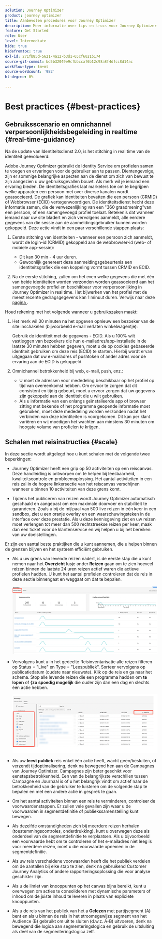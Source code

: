 ```yaml
---
solution: Journey Optimizer
product: journey optimizer
title: Aanbevolen procedures voor Journey Optimizer
description: Meer informatie over tips en trucs voor Journey Optimizer
feature: Get Started
role: User
level: Intermediate
hide: true
hidefromtoc: true
exl-id: 271fb85d-5621-4a12-b3d1-65cf6021b174
source-git-commit: bd5b32049e9cfbbccaf6b12c98a8f4dfcc8d14ac
workflow-type: tm+mt
source-wordcount: '982'
ht-degree: 0%

---
```


# Best practices {#best-practices}

## Gebruiksscenario en omnichannel verpersoonlijkheidsbegeleiding in realtime {#real-time-guidance}

Na de update van Identiteitsdienst 2.0, is het stitching in real time van de identiteit geëvolueerd.

Adobe Journey Optimizer gebruikt de Identity Service om profielen samen te voegen en ervaringen voor de gebruiker aan te passen. Dientengevolge, zijn er sommige belangrijke aspecten aan de dienst om zich van bewust te zijn aangezien u uw gebruiksgevallen bouwt. Als merk wil je iemand een ervaring bieden. De identiteitsgrafiek laat marketers toe om te begrijpen welke apparaten een persoon met over diverse kanalen wordt geassocieerd. De grafiek kan identiteiten bevatten die een persoon (CRMID) of Webbrowser (ECID) vertegenwoordigen. De identiteitsdienst hecht deze informatie samen, die de verwezenlijking van een &quot;360 graadmening&quot;van een persoon, of een samengevoegd profiel toelaat. Betekenis dat wanneer iemand naar uw site bladert en zich vervolgens aanmeldt, alle eerdere gegevens van die sessie aan de aanmeldingsgebruiker kunnen worden gekoppeld. Deze actie vindt in een paar verschillende stappen plaats:

1. Eerste stitching van identiteiten - wanneer een persoon zich aanmeldt, wordt de login-id (CRMID) gekoppeld aan de webbrowser-id (web- of mobiele app-sessie):

   * Dit kan 30 min - 4 uur duren.
   * Gewoonlijk genereert deze aanmeldingsgebeurtenis een identiteitsgrafiek die een koppeling vormt tussen CRMID en ECID.

1. Na de eerste stitching, zullen om het even welke gegevens die met één van beide identiteiten worden verzonden worden geassocieerd aan het samengevoegde profiel en beschikbaar voor verpersoonlijking in Journey Optimizer in real time. Het bijwerken van het profiel met de meest recente gedragsgegevens kan 1 minuut duren. Verwijs naar deze [ pagina ](https://experienceleague.adobe.com/docs/experience-platform/ingestion/streaming/overview.html?lang=nl).

Houd rekening met het volgende wanneer u gebruikszaken maakt:

1. Het merk wil 30 minuten na het opgeven opnieuw een bezoeker van de site inschakelen (bijvoorbeeld e-mail verlaten winkelwagentje):

   Gebruik de identiteit met de gegevens - ECID. Als u 100% wilt vastleggen van bezoekers die hun e-mailadres/app-installatie in de laatste 30 minuten hebben gegeven, moet u de op cookies gebaseerde identiteit gebruiken om deze reis (ECID) te starten. Hierbij wordt ervan uitgegaan dat uw e-mailadres of pushtoken of ander adres voor de ervaring aan de ECID is gekoppeld.

1. Omnichannel betrokkenheid bij web, e-mail, push, enz.:

   * U moet de adressen voor mededeling beschikbaar op het profiel op tijd van overeenkomst hebben. Om ervoor te zorgen dat dit consistent en tijdig gebeurt, moet u ervoor zorgen dat uw gegevens zijn gekoppeld aan de identiteit die u wilt gebruiken.
   * Als u informatie van een onlangs geïnstalleerde app of browser zitting met bekende of het programma geopende informatie moet gebruiken, moet deze mededeling worden verzonden nadat het verbinden van deze identiteiten is voorgekomen. Dit kan per klant variëren en wij moedigen het wachten aan minstens 30 minuten om hoogste volume van profielen te krijgen.

## Schalen met reisinstructies {#scale}

In deze sectie wordt uitgelegd hoe u kunt schalen met de volgende twee beperkingen:

* Journey Optimizer heeft een grip op 50 activiteiten op een reiscanvas. Deze handleiding is ontworpen om te helpen bij leesbaarheid, kwaliteitscontrole en probleemoplossing. Het aantal activiteiten in een reis zal in de hogere linkersectie van het reiscanvas verschijnen wanneer u binnen 10 activiteiten van deze grens komt.

* Tijdens het publiceren van reizen wordt Journey Optimizer automatisch geschaald en aangepast om een maximale doorvoer en stabiliteit te garanderen. Zoals u bij de mijlpaal van 500 live reizen in één keer in een sandbox, ziet u een oranje overlay en een waarschuwingsteken in de interface over deze prestatie. Als u deze kennisgeving ziet en uw reizen moet verlengen tot meer dan 500 rechtstreekse reizen per keer, maak dan een ticket voor de klantenservice en wij helpen u bij het bereiken van uw doelstellingen.

Er zijn een aantal beste praktijken die u kunt aannemen, die u helpen binnen de grenzen blijven en het systeem efficiënt gebruiken.

* Als u uw grens van levende reizen nadert, is de eerste stap die u kunt nemen naar het **Overzicht** lusje onder **Reizen** gaan om te zien hoeveel reizen binnen de laatste 24 uren reizen actief waren die actieve profielen hadden. U kunt het aantal profielen controleren dat de reis in deze sectie binnengaat en weggaat om dat te bepalen.

  ![](assets/journey-guardrails2.png)

* Vervolgens kunt u in het gedeelte Reisinventarisatie alle reizen filteren op Status = &quot;Live&quot; en Type = &quot;Leespubliek&quot;. Sorteer vervolgens op publicatiedatum (oudste naar nieuwste). Klik op de reis en ga naar het schema. Stop alle levende reizen die een programma hadden om **te lopen** of **{zo spoedig mogelijk** die ouder zijn dan een dag en slechts één actie hebben.

  ![](assets/journey-guardrails1.png)

* Als uw **leest publiek** reis enkel één actie heeft, wacht geen/besluiten, of verzendt tijdoptimalisering, denk na bewegend hen aan de Campagnes van Journey Optimizer. Campagnes zijn beter geschikt voor eenstapsbetrokkenheid. Een van de belangrijkste verschillen tussen Campagne en Journaal is of u het belangrijk vindt om actief naar de betrokkenheid van de gebruiker te luisteren om de volgende stap te bepalen en met een andere actie in gesprek te gaan.
* Om het aantal activiteiten binnen een reis te verminderen, controleer de voorwaardenstappen. Er zullen vele gevallen zijn waar u de voorwaarden in segmentdefinitie of publiekssamenstelling kunt bewegen.
* Als dezelfde omstandigheden zich bij meerdere reizen herhalen (toestemmingscontroles, onderdrukking), kunt u overwegen deze als onderdeel van de segmentdefinitie te verplaatsen. Als u bijvoorbeeld een voorwaarde hebt om te controleren of het e-mailadres niet leeg is voor meerdere reizen, moet u die voorwaarde opnemen in de segmentdefinitie.
* Als uw reis verscheidene voorwaarden heeft die het publiek verdelen om de aantallen bij elke stap te zien, denk na gebruikend Customer Journey Analytics of andere rapporteringsoplossing die voor analyse geschikter zijn.
* Als u de limiet van knooppunten op het canvas bijna bereikt, kunt u overwegen om acties te consolideren met dynamische parameters of inhoud om de juiste inhoud te leveren in plaats van expliciete knooppunten.

* Als u de reis van het publiek van het a **Gelezen** met partijsegment (A) bent en als u binnen de reis in het stroomsgewijze segment van het Audience (B) gebruikt om uit te sluiten (d.w.z. A-B) uitvoeren, denk na bewegend die logica aan segmenteringslogica en gebruik de uitsluiting als deel van de segmenteringslogica zelf.